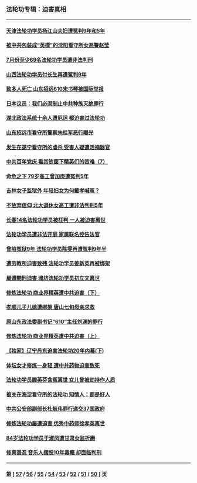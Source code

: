 ### 法轮功专辑：迫害真相
---
#### [天津法轮功学员杨江山夫妇遭冤判9年和5年](../../pages/nf4379/n13144588.md) 
#### [被中共包装成“英模”的沈阳看守所女恶警赵莹](../../pages/nf4379/n13141183.md) 
#### [7月份至少69名法轮功学员遭非法判刑](../../pages/nf4379/n13140630.md) 
#### [山西法轮功学员付长生再遭冤判9年](../../pages/nf4379/n13139126.md) 
#### [致多人死亡 山东招远610宋书琴被国际举报](../../pages/nf4379/n13138249.md) 
#### [日本议员：我们必须制止中共种族灭绝罪行](../../pages/nf4379/n13136482.md) 
#### [湖北政法系统十余人遭厄运 都迫害过法轮功](../../pages/nf4379/n13135724.md) 
#### [山东招远市看守所警察朱桂军恶行曝光](../../pages/nf4379/n13133864.md) 
#### [发生在遂宁看守所的虐杀 受害人疑遭活摘器官](../../pages/nf4379/n13133093.md) 
#### [中共百年党庆 看其铁窗下精英们的苦难（7）](../../pages/nf4379/n13129843.md) 
#### [命危之下 79岁高工曾加庚遭冤判5年](../../pages/nf4379/n13130971.md) 
#### [吉林女子监狱外 年轻妇女为何戴孝喊冤？](../../pages/nf4379/n13130358.md) 
#### [不放弃信仰 北大退休女高工遭非法判刑5年](../../pages/nf4379/n13129651.md) 
#### [长春14名法轮功学员被枉判 一人被迫害离世](../../pages/nf4379/n13128451.md) 
#### [法轮功学员遭非法开庭 家属联名控告法官](../../pages/nf4379/n13128279.md) 
#### [曾陷冤狱9年 法轮功学员陈雯再遭冤判9年半](../../pages/nf4379/n13125244.md) 
#### [遭劳教所迫害致残 法轮功学员姜新英再被绑架](../../pages/nf4379/n13125160.md) 
#### [屡遭酷刑迫害 潍坊法轮功学员初立文离世](../../pages/nf4379/n13124744.md) 
#### [修炼法轮功 商业界精英遭中共迫害（下）](../../pages/nf4379/n13124311.md) 
#### [孝顺儿子儿媳遭绑架 唐山七旬母亲求救](../../pages/nf4379/n13122530.md) 
#### [原山东政法委副书记“610”主任刘渊的罪行](../../pages/nf4379/n13122335.md) 
#### [修炼法轮功 商业界精英遭中共迫害（上）](../../pages/nf4379/n13121470.md) 
#### [【独家】辽宁丹东迫害法轮功20年内幕(下)](../../pages/nf4379/n13089343.md) 
#### [体坛女才修炼一身轻 遭中共药物迫害致死](../../pages/nf4379/n13116757.md) 
#### [法轮功学员滕英芬含冤离世 女儿曾被劫持作人质](../../pages/nf4379/n13114247.md) 
#### [被关在海淀看守所的法轮功 知情人：都是好人](../../pages/nf4379/n13114603.md) 
#### [中共公安部副部长杜航伟罪行递交37国政府](../../pages/nf4379/n13114594.md) 
#### [修炼法轮功屡遭迫害 优秀中药师徐孝英离世](../../pages/nf4379/n13113852.md) 
#### [84岁法轮功学员于淑凤遭甘肃女监折磨](../../pages/nf4379/n13112426.md) 
#### [修真善忍 音乐人摆脱10年毒瘾 却面临判刑](../../pages/nf4379/n13110899.md) 

---
#### 第 [ [57](./57.md) / [56](./56.md) / [55](./55.md) / [54](./54.md) / [53](./53.md) / [52](./52.md) / [51](./51.md) / [50](./50.md) ] 页
